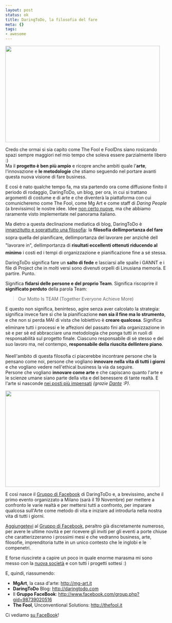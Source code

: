 ```yaml
--- 
layout: post
status: ok
title: DaringToDo, la filosofia del fare
meta: {}
tags: 
- awesome
---
```

<a href="http://daringtodo.com"><img src="http://www.lastknight.com/download//2008/11/daring_001-481x300.jpg" alt="" title="daring_001" width="481" height="300" class="aligncenter size-medium wp-image-1164" /></a>
  
Credo che ormai si sia capito come The Fool e FoolDns siano rosicando spazi sempre maggiori nel mio tempo che soleva essere parzialmente libero :)  
Ma il **progetto è ben più ampio** e ricopre anche ambiti quale l'**arte**, l'innovazione e **le metodologie** che stiamo seguendo nel portare avanti questa nuova visione di fare business.  
  
E così è nato qualche tempo fa, ma sta partendo ora come diffusione finito il periodo di rodaggio, DaringToDo, un blog, per ora, in cui si trattano argomenti di costume e di arte e che diventerà la piattaforma con cui comunicheremo come The Fool, come Mg Art e come staff di *Daring People* (a brevissimo) le nostre idee. Idee [non certo nuove](https://gettingreal.37signals.com/), ma che abbiamo raramente visto implementate nel panorama italiano.  
  
Ma dietro a questa declinazione mediatica di blog, DaringToDo è [innanzitutto e soprattutto una filosofia][2]: la **filosofia dellimportanza del fare** sopra quella del pianificare, dellimportanza del lavorare per anzichè dell "lavorare in", dellimportanza di **risultati eccellenti ottenuti riducendo al minimo** i costi ed i tempi di organizzazione e pianificazione fine a sé stessa.  
  
DaringToDo significa fare un **salto di fede** e lasciarsi alle spalle i GANNT e i file di Project che in molti versi sono divenuti orpelli di Linusiana memoria. E partire. Punto.  
  
Significa **fidarsi delle persone e del proprio Team**. Significa riscoprire il **significato perduto** della parola Team:  
  
> Our Motto Is TEAM (Together Everyone Achieve More)  
  
E questo non significa, beninteso, agire senza aver calcolato la strategia: significa invece fare sì che la pianificazione **non sia il fine ma lo strumento**, e che non si perda MAI di vista che lobiettivo è **creare qualcosa**. Significa eliminare tutti i processi e le affezioni del passato fini alla organizzazione in sè e per sè ed abbracciare una metodologia che ponga tutti in ruoli di responsabilità sul progetto finale. Ciascuno responsabile di sè stesso e del suo lavoro ma, nel contempo, **responsabile della riuscita dellintero piano**.  
  
Neell'ambito di questa filosofia ci piacerebbe incontrare persone che la pensano come noi, persone che vogliano **innovare nella vita di tutti i giorni** e che vogliano vedere nell'ethical business la via da seguire.  
Persone che vogliano **innovare come arte** e che capiscano quanto l'arte e le scienze umane siano parte della vita e del benessere di tante realtà. E l'arte si nasconde [nei posti più impensati](http://www.flickr.com/photos/alighieridante/2008894510/) *(grazie [Dante](http://alighieri.org) :P)*.  
  
<a href="http://www.facebook.com/group.php?gid=98739020516"><img src="http://www.lastknight.com/download//2008/11/daring_002-481x300.jpg" alt="" title="daring_002" width="481" height="300" class="aligncenter size-medium wp-image-1165" /></a>
  
E così nasce il [Gruppo di Facebook][1] di DaringToDo e, a brevissimo, anche il primo evento organizzato a Milano (sarà il 19 Novembre) per mettere a confronto le varie realtà e per mettersi tutti a confronto, per imparare qualcosa sull'Arte come metodo di vita e iniziare ad introdurla nella nostra vita di tutti i giorni.  
  
[Aggiungetevi][1] al [Gruppo di Facebook][1], peraltro già discretamente numeroso, per avere le ultime novità e per ricevere gli inviti per gli eventi a porte chiuse che caratterizzeranno i prossimi mesi e che vedranno business, arte, filosofie, imprenditoria tutte in un unico contesto che le inglobi e le compenetri.    
  
E forse riuscirete a capire un poco in quale enorme marasma mi sono messo con la [nuova società][2] e con tutti i progetti sottesi :)  
    
E, quindi, riassumendo:  
  
 * **MgArt**, la casa d'arte: <http://mg-art.it>  
 * **DaringToDo** Blog: <http://daringtodo.com>  
 * Il **Gruppo FaceBook**: <http://www.facebook.com/group.php?gid=98739020516>  
 * **The Fool**, Unconventional Solutions: <http://thefool.it>  
  
Ci vediamo [su FaceBook][1]!   
  
  
  
  
[1]: http://www.facebook.com/group.php?gid=98739020516  
[2]: http://thefool.it   
